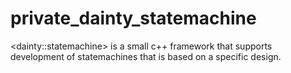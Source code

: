 # private_dainty_statemachine
&lt;dainty::statemachine> is a small c++ framework that supports development of statemachines that is based on a specific design. 
